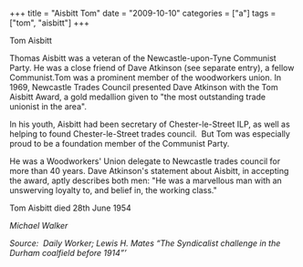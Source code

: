 +++
title = "Aisbitt Tom"
date = "2009-10-10"
categories = ["a"]
tags = ["tom", "aisbitt"]
+++

Tom Aisbitt

Thomas Aisbitt was a veteran of the Newcastle-upon-Tyne Communist Party. He was a close friend of Dave Atkinson (see separate entry), a fellow Communist.Tom was a prominent member of the woodworkers union. In 1969, Newcastle Trades Council presented Dave Atkinson with the Tom Aisbitt Award, a gold medallion given to "the most outstanding trade unionist in the area".

In his youth, Aisbitt had been secretary of Chester-le-Street ILP, as well as helping to found Chester-le-Street trades council.  But Tom was especially proud to be a foundation member of the Communist Party.

He was a Woodworkers' Union delegate to Newcastle trades council for more than 40 years. Dave Atkinson's statement about Aisbitt, in accepting the award, aptly describes both men: "He was a marvellous man with an unswerving loyalty to, and belief in, the working class."

Tom Aisbitt died 28th June 1954

_Michael_ _Walker_

_Source:  Daily Worker; Lewis H. Mates_ _“The Syndicalist challenge in the_ _Durham_ _coalfield before 1914”’_
